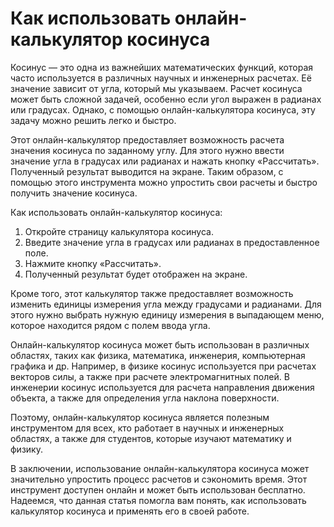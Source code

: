 Как использовать онлайн-калькулятор косинуса
============================================

Косинус — это одна из важнейших математических функций, которая часто используется в различных научных и инженерных расчетах. Её значение зависит от угла, который мы указываем. Расчет косинуса может быть сложной задачей, особенно если угол выражен в радианах или градусах. Однако, с помощью онлайн-калькулятора косинуса, эту задачу можно решить легко и быстро.

Этот онлайн-калькулятор предоставляет возможность расчета значения косинуса по заданному углу. Для этого нужно ввести значение угла в градусах или радианах и нажать кнопку «Рассчитать». Полученный результат выводится на экране. Таким образом, с помощью этого инструмента можно упростить свои расчеты и быстро получить значение косинуса.

Как использовать онлайн-калькулятор косинуса:

1. Откройте страницу калькулятора косинуса.
2. Введите значение угла в градусах или радианах в предоставленное поле.
3. Нажмите кнопку «Рассчитать».
4. Полученный результат будет отображен на экране.

Кроме того, этот калькулятор также предоставляет возможность изменить единицы измерения угла между градусами и радианами. Для этого нужно выбрать нужную единицу измерения в выпадающем меню, которое находится рядом с полем ввода угла.

Онлайн-калькулятор косинуса может быть использован в различных областях, таких как физика, математика, инженерия, компьютерная графика и др. Например, в физике косинус используется при расчетах векторов силы, а также при расчете электромагнитных полей. В инженерии косинус используется для расчета направления движения объекта, а также для определения угла наклона поверхности.

Поэтому, онлайн-калькулятор косинуса является полезным инструментом для всех, кто работает в научных и инженерных областях, а также для студентов, которые изучают математику и физику.

В заключении, использование онлайн-калькулятора косинуса может значительно упростить процесс расчетов и сэкономить время. Этот инструмент доступен онлайн и может быть использован бесплатно. Надеемся, что данная статья помогла вам понять, как использовать калькулятор косинуса и применять его в своей работе.